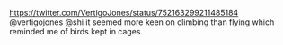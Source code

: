 https://twitter.com/VertigoJones/status/752163299211485184 @vertigojones @shi it seemed more keen on climbing than flying which reminded me of birds kept in cages.